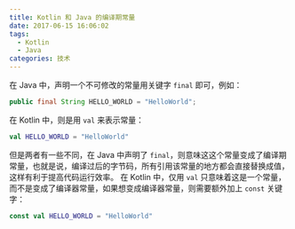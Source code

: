 ```yaml
---
title: Kotlin 和 Java 的编译期常量
date: 2017-06-15 16:06:02
tags: 
  - Kotlin
  - Java
categories: 技术
---
```

在 Java 中，声明一个不可修改的常量用关键字 `final` 即可，例如：
```java
public final String HELLO_WORLD = "HelloWorld";
```
在 Kotlin 中，则是用 `val` 来表示常量：
```kotlin
val HELLO_WORLD = "HelloWorld"
```

但是两者有一些不同，在 Java 中声明了 `final`，则意味这这个常量变成了编译期常量，也就是说，编译过后的字节码，所有引用该常量的地方都会直接替换成值，这样有利于提高代码运行效率。
在 Kotlin 中，仅用 `val` 只意味着这是一个常量，而不是变成了编译器常量，如果想变成编译器常量，则需要额外加上 `const` 关键字：
```kotlin
const val HELLO_WORLD = "HelloWorld"
```
